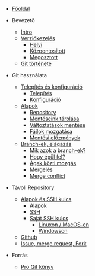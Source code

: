- [Főoldal]()

- Bevezető

  - [Intro](intro/1_intro.md?id=intro)
  - [Verziókezelés](intro/2_versioning.md?id=verziókezelés)
    - [Helyi](intro/2_versioning.md?id=helyi)
    - [Központosított](intro/2_versioning.md?id=központosított)
    - [Megosztott](intro/2_versioning.md?id=megosztott)
  - [Git története](intro/3_history.md?id=git-története)

- Git használata

  - [Telepítés és konfiguráció](workshop/1_installation.md?id=telepítés-és-konfiguráció)
    - [Telepítés](workshop/1_installation.md?id=telepítés)
    - [Konfiguráció](workshop/1_installation.md?id=konfiguráció)
  - [Alapok](workshop/2_basics.md?id=alapok)
    - [Repository](workshop/2_basics.md?id=repository)
    - [Mentéseink tárolása](workshop/2_basics.md?id=mentéseink-tárolása)
    - [Változtatások mentése](workshop/2_basics.md?id=változtatások-mentése)
    - [Fájlok mozgatása](workshop/2_basics.md?id=fájlok-mozgatása)
    - [Mentési előzmények](workshop/2_basics.md?id=mentési-előzmények)
  - [Branch-ek, elágazás](workshop/3_branch.md?id=branch-ek-elágazás)
    - [Mik azok a branch-ek?](workshop/3_branch.md?id=mik-azok-a-branch-ek)
    - [Hogy épül fel?](workshop/3_branch.md?id=hogy-épül-fel)
    - [Ágak közti mozgás](workshop/3_branch.md?id=Ágak-közti-mozgás)
    - [Mergelés](workshop/3_branch.md?id=mergelés)
    - [Merge conflict](workshop/3_branch.md?id=merge-conlict)

- Távoli Repository

  - [Alapok és SSH kulcs](remote/1_basics.md)
    - [Alapok](remote/1_basics.md?id=alapok)
    - [SSH](remote/1_basics.md?id=ssh)
    - [Saját SSH kulcs](remote/1_basics.md?id=saját-ssh-kulcs)
      - [Linuxon / MacOS-en](remote/1_basics.md?id=linuxon-macos-en)
      - [Windowson](remote/1_basics.md?id=windowson)
  - [Github](remote/2_github.md)
  - [Issue, merge request, Fork](remote/3_issue_merge_fork.md)

- Forrás

  - [Pro Git könyv](https://git-scm.com/book/en/v2/)
